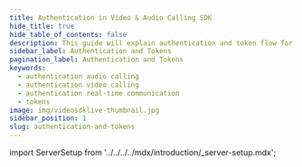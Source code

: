 ```yaml
---
title: Authentication in Video & Audio Calling SDK
hide_title: true
hide_table_of_contents: false
description: This guide will explain authentication and token flow for video & audio calling SDK.
sidebar_label: Authentication and Tokens
pagination_label: Authentication and Tokens
keywords:
  - authentication audio calling
  - authentication video calling
  - authentication real-time communication
  - tokens
image: img/videosdklive-thumbnail.jpg
sidebar_position: 1
slug: authentication-and-tokens
---
```


import ServerSetup from '../../../../mdx/introduction/\_server-setup.mdx';

<ServerSetup title="Authentication and Tokens for VideoSDK - Flutter" />
